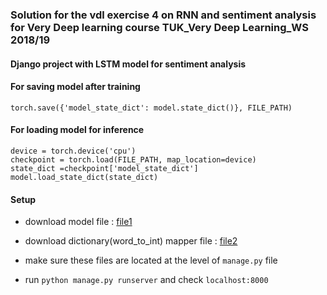 ### Solution for the vdl exercise 4 on RNN and sentiment analysis for Very Deep learning course TUK_Very Deep Learning_WS 2018/19

#### Django project with LSTM model for sentiment analysis

#### For saving model after training

`torch.save({'model_state_dict': model.state_dict()}, FILE_PATH)`

#### For loading model for inference
```
device = torch.device('cpu')
checkpoint = torch.load(FILE_PATH, map_location=device)
state_dict =checkpoint['model_state_dict']
model.load_state_dict(state_dict)
```

#### Setup

* download model file : [file1](https://www.dropbox.com/s/c39m71h3ai0exrn/lstmmodelgpu2.tar?dl=1)

* download dictionary(word_to_int) mapper file : [file2](https://www.dropbox.com/s/az7ex7ezmhxp551/dict.pkl?dl=1)
* make sure these files are located at the level of `manage.py` file
* run `python manage.py runserver` and check `localhost:8000` 




